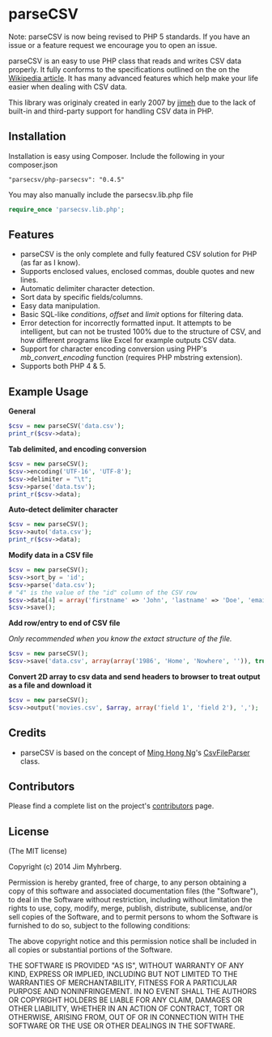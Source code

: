 # parseCSV

Note: parseCSV is now being revised to PHP 5 standards. If you have an issue or a feature request we encourage you to open an issue.

parseCSV is an easy to use PHP class that reads and writes CSV data properly. It
fully conforms to the specifications outlined on the on the
[Wikipedia article][CSV]. It has many advanced features which help make your
life easier when dealing with CSV data.

This library was originaly created in early 2007 by [jimeh](https://github.com/jimeh) due to the lack of built-in
and third-party support for handling CSV data in PHP.

[csv]: http://en.wikipedia.org/wiki/Comma-separated_values

## Installation
Installation is easy using Composer. Include the following in your composer.json
```
"parsecsv/php-parsecsv": "0.4.5"
```

You may also manually include the parsecsv.lib.php file
```php
require_once 'parsecsv.lib.php';
```

## Features

* parseCSV is the only complete and fully featured CSV solution for PHP (as
  far as I know).
* Supports enclosed values, enclosed commas, double quotes and new lines.
* Automatic delimiter character detection.
* Sort data by specific fields/columns.
* Easy data manipulation.
* Basic SQL-like _conditions_, _offset_ and _limit_ options for filtering
  data.
* Error detection for incorrectly formatted input. It attempts to be
  intelligent, but can not be trusted 100% due to the structure of CSV, and
  how different programs like Excel for example outputs CSV data.
* Support for character encoding conversion using PHP's _mb_convert_encoding_ function
  (requires PHP mbstring extension).
* Supports both PHP 4 & 5.


## Example Usage

**General**

```php
$csv = new parseCSV('data.csv');
print_r($csv->data);
```

**Tab delimited, and encoding conversion**

```php
$csv = new parseCSV();
$csv->encoding('UTF-16', 'UTF-8');
$csv->delimiter = "\t";
$csv->parse('data.tsv');
print_r($csv->data);
```

**Auto-detect delimiter character**

```php
$csv = new parseCSV();
$csv->auto('data.csv');
print_r($csv->data);
```

**Modify data in a CSV file**

```php
$csv = new parseCSV();
$csv->sort_by = 'id';
$csv->parse('data.csv');
# "4" is the value of the "id" column of the CSV row
$csv->data[4] = array('firstname' => 'John', 'lastname' => 'Doe', 'email' => 'john@doe.com');
$csv->save();
```

**Add row/entry to end of CSV file**

_Only recommended when you know the extact structure of the file._

```php
$csv = new parseCSV();
$csv->save('data.csv', array(array('1986', 'Home', 'Nowhere', '')), true);
```

**Convert 2D array to csv data and send headers to browser to treat output as
a file and download it**

```php
$csv = new parseCSV();
$csv->output('movies.csv', $array, array('field 1', 'field 2'), ',');
```


## Credits

* parseCSV is based on the concept of [Ming Hong Ng][ming]'s [CsvFileParser][]
  class.

[ming]: http://minghong.blogspot.com/
[CsvFileParser]: http://minghong.blogspot.com/2006/07/csv-parser-for-php.html


## Contributors

Please find a complete list on the project's [contributors][] page.

[contributors]: https://github.com/parsecsv/parsecsv-for-php/graphs/contributors



## License

(The MIT license)

Copyright (c) 2014 Jim Myhrberg.

Permission is hereby granted, free of charge, to any person obtaining a copy
of this software and associated documentation files (the "Software"), to deal
in the Software without restriction, including without limitation the rights
to use, copy, modify, merge, publish, distribute, sublicense, and/or sell
copies of the Software, and to permit persons to whom the Software is
furnished to do so, subject to the following conditions:

The above copyright notice and this permission notice shall be included in all
copies or substantial portions of the Software.

THE SOFTWARE IS PROVIDED "AS IS", WITHOUT WARRANTY OF ANY KIND, EXPRESS OR
IMPLIED, INCLUDING BUT NOT LIMITED TO THE WARRANTIES OF MERCHANTABILITY,
FITNESS FOR A PARTICULAR PURPOSE AND NONINFRINGEMENT. IN NO EVENT SHALL THE
AUTHORS OR COPYRIGHT HOLDERS BE LIABLE FOR ANY CLAIM, DAMAGES OR OTHER
LIABILITY, WHETHER IN AN ACTION OF CONTRACT, TORT OR OTHERWISE, ARISING FROM,
OUT OF OR IN CONNECTION WITH THE SOFTWARE OR THE USE OR OTHER DEALINGS IN THE
SOFTWARE.

